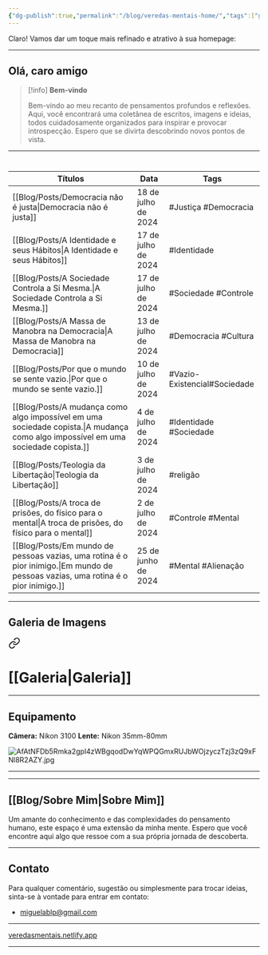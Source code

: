 ```yaml
---
{"dg-publish":true,"permalink":"/blog/veredas-mentais-home/","tags":["gardenEntry"],"noteIcon":""}
---
```


Claro! Vamos dar um toque mais refinado e atrativo à sua homepage:

---

## Olá, caro amigo

> [!info] **Bem-vindo**
>
> Bem-vindo ao meu recanto de pensamentos profundos e reflexões. Aqui, você encontrará uma coletânea de escritos, imagens e ideias, todos cuidadosamente organizados para inspirar e provocar introspecção. Espero que se divirta descobrindo novos pontos de vista.

---
# 
<div class="transclusion internal-embed is-loaded"><div class="markdown-embed">



| **Títulos**                                                                                                                       | Data                | Tags                         |
| --------------------------------------------------------------------------------------------------------------------------------- | ------------------- | ---------------------------- |
| [[Blog/Posts/Democracia não é justa\|Democracia não é justa]]                                                                     | 18 de julho de 2024 | #Justiça #Democracia         |
| [[Blog/Posts/A Identidade e seus Hábitos\|A Identidade e seus Hábitos]]                                                           | 17 de julho de 2024 | #Identidade                  |
| [[Blog/Posts/A Sociedade Controla a Si Mesma.\|A Sociedade Controla a Si Mesma.]]                                                 | 17 de julho de 2024 | #Sociedade #Controle         |
| [[Blog/Posts/A Massa de Manobra na Democracia\|A Massa de Manobra na Democracia]]                                                 | 13 de julho de 2024 | #Democracia #Cultura         |
| [[Blog/Posts/Por que o mundo se sente vazio.\|Por que o mundo se sente vazio.]]                                                   | 10 de julho de 2024 | #Vazio-Existencial#Sociedade |
| [[Blog/Posts/A mudança como algo impossível em uma sociedade copista.\|A mudança como algo impossível em uma sociedade copista.]] | 4 de julho de 2024  | #Identidade #Sociedade       |
| [[Blog/Posts/Teologia da Libertação\|Teologia da Libertação]]                                                                     | 3 de julho de 2024  | #religão                     |
| [[Blog/Posts/A troca de prisões, do físico para o mental\|A troca de prisões, do físico para o mental]]                           | 2 de julho de 2024  | #Controle #Mental            |
| [[Blog/Posts/Em mundo de pessoas vazias, uma rotina é o pior inimigo.\|Em mundo de pessoas vazias, uma rotina é o pior inimigo.]] | 25 de junho de 2024 | #Mental #Alienação           |


</div></div>


---

## Galeria de Imagens


<div class="transclusion internal-embed is-loaded"><a class="markdown-embed-link" href="/blog/imagens/galeria-de-imagens/" aria-label="Open link"><svg xmlns="http://www.w3.org/2000/svg" width="24" height="24" viewBox="0 0 24 24" fill="none" stroke="currentColor" stroke-width="2" stroke-linecap="round" stroke-linejoin="round" class="svg-icon lucide-link"><path d="M10 13a5 5 0 0 0 7.54.54l3-3a5 5 0 0 0-7.07-7.07l-1.72 1.71"></path><path d="M14 11a5 5 0 0 0-7.54-.54l-3 3a5 5 0 0 0 7.07 7.07l1.71-1.71"></path></svg></a><div class="markdown-embed">




# [[Galeria\|Galeria]]

---

## Equipamento

**Câmera:** Nikon 3100
**Lente:** Nikon 35mm-80mm

![AfAtNFDb5Rmka2gpl4zWBgqodDwYqWPQGmxRUJbWOjzyczTzj3zQ9xFNl8R2AZY.jpg](/img/user/Blog/Media/AfAtNFDb5Rmka2gpl4zWBgqodDwYqWPQGmxRUJbWOjzyczTzj3zQ9xFNl8R2AZY.jpg)

---


</div></div>


---

## [[Blog/Sobre Mim\|Sobre Mim]]

Um amante do conhecimento e das complexidades do pensamento humano, este espaço é uma extensão da minha mente. Espero que você encontre aqui algo que ressoe com a sua própria jornada de descoberta.

---

## Contato

Para qualquer comentário, sugestão ou simplesmente para trocar ideias, sinta-se à vontade para entrar em contato:

- miguelablp@gmail.com

---

[veredasmentais.netlify.app](https://veredasmentais.netlify.app/)

---
